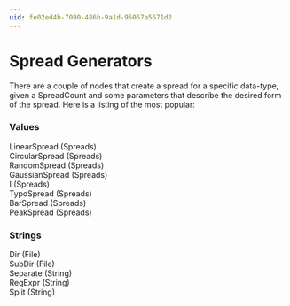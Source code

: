 ```yaml
---
uid: fe02ed4b-7090-486b-9a1d-95067a5671d2
---
```


# Spread Generators

There are a couple of nodes that create a spread for a specific data-type, given a SpreadCount and some parameters that describe the desired form of the spread. Here is a listing of the most popular:  

### Values
<span class="node">LinearSpread (Spreads)</span>  
<span class="node">CircularSpread (Spreads)</span>  
<span class="node">RandomSpread (Spreads)</span>  
<span class="node">GaussianSpread (Spreads)</span>  
<span class="node">I (Spreads)</span>  
<span class="node">TypoSpread (Spreads)</span>  
<span class="node">BarSpread (Spreads)</span>  
<span class="node">PeakSpread (Spreads)</span>  

### Strings
<span class="node">Dir (File)</span>  
<span class="node">SubDir (File)</span>  
<span class="node">Separate (String)</span>  
<span class="node">RegExpr (String)</span>  
<span class="node">Split (String)</span>  
